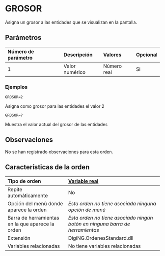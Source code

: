 # GROSOR

Asigna un grosor a las entidades que se visualizan en la pantalla.

## Parámetros

| Número de parámetro | Descripción | Valores | Opcional |
| :--- | :--- | :--- | :--- |
| 1 | Valor numérico | Número real | Si |

### Ejemplos

`GROSOR=2`

Asigna como grosor para las entidades el valor 2

`GROSOR=?`

Muestra el valor actual del grosor de las entidades

## Observaciones

No se han registrado observaciones para esta orden.

## Características de la orden

| Tipo de orden | [Variable real](grosor.md) |
| :--- | :--- |
| Repite automáticamente | No |
| Opción del menú donde aparece la orden | _Esta orden no tiene asociada ninguna opción de menú_ |
| Barra de herramientas en la que aparece la orden | _Esta orden no tiene asociado ningún botón en ninguna barra de herramientas_ |
| Extensión | DigiNG.OrdenesStandard.dll |
| Variables relacionadas | No tiene variables relacionadas |

